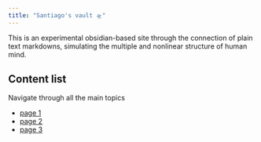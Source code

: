 ```yaml
---
title: "Santiago's vault 🛸"
---
```

This is an experimental obsidian-based site through the connection of plain text markdowns, simulating the multiple and nonlinear structure of human mind.

## Content list
Navigate through all the main topics

- [page 1](notes/page%201.md)
- [page 2](notes/page%202.md)
- [page 3](notes/page%203.md)